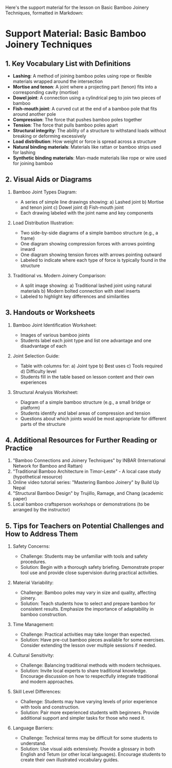 Here's the support material for the lesson on Basic Bamboo Joinery Techniques, formatted in Markdown:

# Support Material: Basic Bamboo Joinery Techniques

## 1. Key Vocabulary List with Definitions

- **Lashing**: A method of joining bamboo poles using rope or flexible materials wrapped around the intersection
- **Mortise and tenon**: A joint where a projecting part (tenon) fits into a corresponding cavity (mortise)
- **Dowel joint**: A connection using a cylindrical peg to join two pieces of bamboo
- **Fish-mouth joint**: A curved cut at the end of a bamboo pole that fits around another pole
- **Compression**: The force that pushes bamboo poles together
- **Tension**: The force that pulls bamboo poles apart
- **Structural integrity**: The ability of a structure to withstand loads without breaking or deforming excessively
- **Load distribution**: How weight or force is spread across a structure
- **Natural binding materials**: Materials like rattan or bamboo strips used for lashing
- **Synthetic binding materials**: Man-made materials like rope or wire used for joining bamboo

## 2. Visual Aids or Diagrams

1. Bamboo Joint Types Diagram:
   - A series of simple line drawings showing:
     a) Lashed joint
     b) Mortise and tenon joint
     c) Dowel joint
     d) Fish-mouth joint
   - Each drawing labeled with the joint name and key components

2. Load Distribution Illustration:
   - Two side-by-side diagrams of a simple bamboo structure (e.g., a frame)
   - One diagram showing compression forces with arrows pointing inward
   - One diagram showing tension forces with arrows pointing outward
   - Labeled to indicate where each type of force is typically found in the structure

3. Traditional vs. Modern Joinery Comparison:
   - A split image showing:
     a) Traditional lashed joint using natural materials
     b) Modern bolted connection with steel inserts
   - Labeled to highlight key differences and similarities

## 3. Handouts or Worksheets

1. Bamboo Joint Identification Worksheet:
   - Images of various bamboo joints
   - Students label each joint type and list one advantage and one disadvantage of each

2. Joint Selection Guide:
   - Table with columns for:
     a) Joint type
     b) Best uses
     c) Tools required
     d) Difficulty level
   - Students fill in the table based on lesson content and their own experiences

3. Structural Analysis Worksheet:
   - Diagram of a simple bamboo structure (e.g., a small bridge or platform)
   - Students identify and label areas of compression and tension
   - Questions about which joints would be most appropriate for different parts of the structure

## 4. Additional Resources for Further Reading or Practice

1. "Bamboo Connections and Joinery Techniques" by INBAR (International Network for Bamboo and Rattan)
2. "Traditional Bamboo Architecture in Timor-Leste" - A local case study (hypothetical resource)
3. Online video tutorial series: "Mastering Bamboo Joinery" by Build Up Nepal
4. "Structural Bamboo Design" by Trujillo, Ramage, and Chang (academic paper)
5. Local bamboo craftsperson workshops or demonstrations (to be arranged by the instructor)

## 5. Tips for Teachers on Potential Challenges and How to Address Them

1. Safety Concerns:
   - Challenge: Students may be unfamiliar with tools and safety procedures.
   - Solution: Begin with a thorough safety briefing. Demonstrate proper tool use and provide close supervision during practical activities.

2. Material Variability:
   - Challenge: Bamboo poles may vary in size and quality, affecting joinery.
   - Solution: Teach students how to select and prepare bamboo for consistent results. Emphasize the importance of adaptability in bamboo construction.

3. Time Management:
   - Challenge: Practical activities may take longer than expected.
   - Solution: Have pre-cut bamboo pieces available for some exercises. Consider extending the lesson over multiple sessions if needed.

4. Cultural Sensitivity:
   - Challenge: Balancing traditional methods with modern techniques.
   - Solution: Invite local experts to share traditional knowledge. Encourage discussion on how to respectfully integrate traditional and modern approaches.

5. Skill Level Differences:
   - Challenge: Students may have varying levels of prior experience with tools and construction.
   - Solution: Pair more experienced students with beginners. Provide additional support and simpler tasks for those who need it.

6. Language Barriers:
   - Challenge: Technical terms may be difficult for some students to understand.
   - Solution: Use visual aids extensively. Provide a glossary in both English and Tetum (or other local languages). Encourage students to create their own illustrated vocabulary guides.